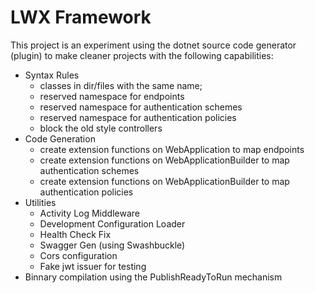 # LWX Framework

This project is an experiment using the dotnet source code generator (plugin) to make cleaner projects with the following capabilities:

* Syntax Rules
  - classes in dir/files with the same name;
  - reserved namespace for endpoints
  - reserved namespace for authentication schemes
  - reserved namespace for authentication policies
  - block the old style controllers
* Code Generation
  - create extension functions on WebApplication to map endpoints
  - create extension functions on WebApplicationBuilder to map authentication schemes
  - create extension functions on WebApplicationBuilder to map authentication policies
* Utilities  
  - Activity Log Middleware
  - Development Configuration Loader
  - Health Check Fix
  - Swagger Gen (using Swashbuckle)
  - Cors configuration
  - Fake jwt issuer for testing
* Binnary compilation using the PublishReadyToRun mechanism

